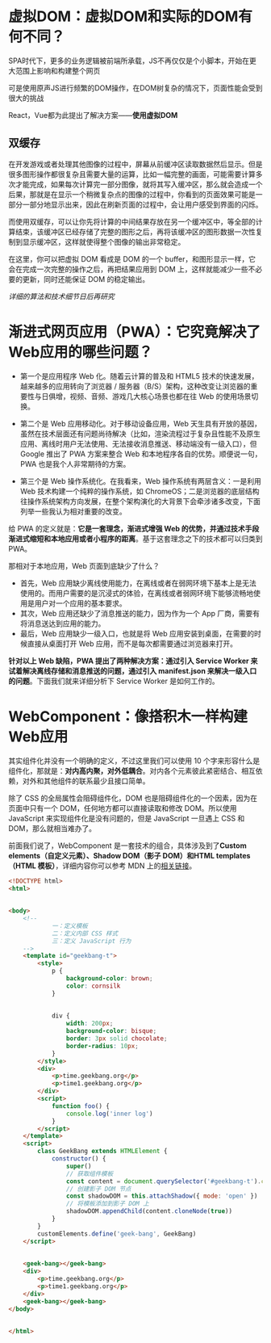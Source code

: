 # 虚拟DOM：虚拟DOM和实际的DOM有何不同？

SPA时代下，更多的业务逻辑被前端所承载，JS不再仅仅是个小脚本，开始在更大范围上影响和构建整个网页

可是使用原声JS进行频繁的DOM操作，在DOM树复杂的情况下，页面性能会受到很大的挑战

React，Vue都为此提出了解决方案——**使用虚拟DOM**



## 双缓存

在开发游戏或者处理其他图像的过程中，屏幕从前缓冲区读取数据然后显示。但是很多图形操作都很复杂且需要大量的运算，比如一幅完整的画面，可能需要计算多次才能完成，如果每次计算完一部分图像，就将其写入缓冲区，那么就会造成一个后果，那就是在显示一个稍微复杂点的图像的过程中，你看到的页面效果可能是一部分一部分地显示出来，因此在刷新页面的过程中，会让用户感受到界面的闪烁。

而使用双缓存，可以让你先将计算的中间结果存放在另一个缓冲区中，等全部的计算结束，该缓冲区已经存储了完整的图形之后，再将该缓冲区的图形数据一次性复制到显示缓冲区，这样就使得整个图像的输出非常稳定。

在这里，你可以把虚拟 DOM 看成是 DOM 的一个 buffer，和图形显示一样，它会在完成一次完整的操作之后，再把结果应用到 DOM 上，这样就能减少一些不必要的更新，同时还能保证 DOM 的稳定输出。





*详细的算法和技术细节日后再研究*



# 渐进式网页应用（PWA）：它究竟解决了Web应用的哪些问题？

- 第一个是应用程序 Web 化。随着云计算的普及和 HTML5 技术的快速发展，越来越多的应用转向了浏览器 / 服务器（B/S）架构，这种改变让浏览器的重要性与日俱增，视频、音频、游戏几大核心场景也都在往 Web 的使用场景切换。

- 第二个是 Web 应用移动化。对于移动设备应用，Web 天生具有开放的基因，虽然在技术层面还有问题尚待解决（比如，渲染流程过于复杂且性能不及原生应用、离线时用户无法使用、无法接收消息推送、移动端没有一级入口），但 Google 推出了 PWA 方案来整合 Web 和本地程序各自的优势。顺便说一句，PWA 也是我个人非常期待的方案。
- 第三个是 Web 操作系统化。在我看来，Web 操作系统有两层含义：一是利用 Web 技术构建一个纯粹的操作系统，如 ChromeOS；二是浏览器的底层结构往操作系统架构方向发展，在整个架构演化的大背景下会牵涉诸多改变，下面列举一些我认为相对重要的改变。



给 PWA 的定义就是：**它是一套理念，渐进式增强 Web 的优势，并通过技术手段渐进式缩短和本地应用或者小程序的距离**。基于这套理念之下的技术都可以归类到 PWA。



那相对于本地应用，Web 页面到底缺少了什么？

- 首先，Web 应用缺少离线使用能力，在离线或者在弱网环境下基本上是无法使用的。而用户需要的是沉浸式的体验，在离线或者弱网环境下能够流畅地使用是用户对一个应用的基本要求。
- 其次，Web 应用还缺少了消息推送的能力，因为作为一个 App 厂商，需要有将消息送达到应用的能力。
- 最后，Web 应用缺少一级入口，也就是将 Web 应用安装到桌面，在需要的时候直接从桌面打开 Web 应用，而不是每次都需要通过浏览器来打开。

**针对以上 Web 缺陷，PWA 提出了两种解决方案：通过引入 Service Worker 来试着解决离线存储和消息推送的问题，通过引入 manifest.json 来解决一级入口的问题**。下面我们就来详细分析下 Service Worker 是如何工作的。



# WebComponent：像搭积木一样构建Web应用

其实组件化并没有一个明确的定义，不过这里我们可以使用 10 个字来形容什么是组件化，那就是：**对内高内聚，对外低耦合**。对内各个元素彼此紧密结合、相互依赖，对外和其他组件的联系最少且接口简单。



除了 CSS 的全局属性会阻碍组件化，DOM 也是阻碍组件化的一个因素，因为在页面中只有一个 DOM，任何地方都可以直接读取和修改 DOM。所以使用 JavaScript 来实现组件化是没有问题的，但是 JavaScript 一旦遇上 CSS 和 DOM，那么就相当难办了。

前面我们说了，WebComponent 是一套技术的组合，具体涉及到了**Custom elements（自定义元素）、Shadow DOM（影子 DOM）和HTML templates（HTML 模板）**，详细内容你可以参考 MDN 上的[相关链接](https://developer.mozilla.org/zh-CN/docs/Web/Web_Components)。



```html
<!DOCTYPE html>
<html>
 
 
<body>
    <!--
            一：定义模板
            二：定义内部 CSS 样式
            三：定义 JavaScript 行为
    -->
    <template id="geekbang-t">
        <style>
            p {
                background-color: brown;
                color: cornsilk
            }
 
 
            div {
                width: 200px;
                background-color: bisque;
                border: 3px solid chocolate;
                border-radius: 10px;
            }
        </style>
        <div>
            <p>time.geekbang.org</p>
            <p>time1.geekbang.org</p>
        </div>
        <script>
            function foo() {
                console.log('inner log')
            }
        </script>
    </template>
    <script>
        class GeekBang extends HTMLElement {
            constructor() {
                super()
                // 获取组件模板
                const content = document.querySelector('#geekbang-t').content
                // 创建影子 DOM 节点
                const shadowDOM = this.attachShadow({ mode: 'open' })
                // 将模板添加到影子 DOM 上
                shadowDOM.appendChild(content.cloneNode(true))
            }
        }
        customElements.define('geek-bang', GeekBang)
    </script>
 
 
    <geek-bang></geek-bang>
    <div>
        <p>time.geekbang.org</p>
        <p>time1.geekbang.org</p>
    </div>
    <geek-bang></geek-bang>
</body>
 
 
</html>
```

